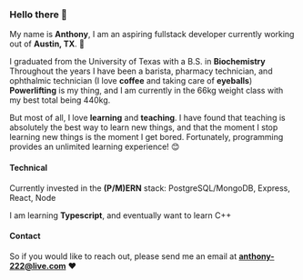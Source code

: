 ### Hello there :wave:

My name is **Anthony**, I am an aspiring fullstack developer currently working out of **Austin, TX**. :metal:

I graduated from the University of Texas with a B.S. in **Biochemistry** Throughout the years I have been a barista, pharmacy technician, and ophthalmic technician (I love **coffee** and taking care of **eyeballs**) **Powerlifting** is my thing, and I am currently in the 66kg weight class with my best total being 440kg.

But most of all, I love **learning** and **teaching**. I have found that teaching is absolutely the best way to learn new things, and that the moment I stop learning new things is the moment I get bored. Fortunately, programming provides an unlimited learning experience! :blush:

#### Technical

Currently invested in the **(P/M)ERN** stack: PostgreSQL/MongoDB, Express, React, Node

I am learning **Typescript**, and eventually want to learn C++

#### Contact

So if you would like to reach out, please send me an email at **anthony-222@live.com** :heart:

